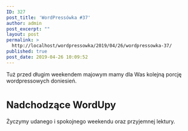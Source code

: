 ```yaml
---
ID: 327
post_title: 'WordPressówka #37'
author: admin
post_excerpt: ""
layout: post
permalink: >
  http://localhost/wordpressowka/2019/04/26/wordpressowka-37/
published: true
post_date: 2019-04-26 10:09:52
---
```

<!-- wp:paragraph -->
<p>Tuż przed długim weekendem majowym mamy dla Was kolejną porcję wordpressowych doniesień. </p>
<!-- /wp:paragraph -->

<!-- wp:paragraph -->
<p></p>
<!-- /wp:paragraph -->

<!-- wp:acf/owl-link {"id":"block_5cc22a826056b","data":{"field_5c5706bb6e493":"\u003cp\u003eZakończył się \u003cstrong\u003ePlugin Madness 2019\u003c/strong\u003e - w finale przeciwko sobie stanęły ACF i Elementor - zobaczcie, kto ostatecznie wygrał:\u003c/p\u003e","field_5c5706f36e494":{"title":"Plugin Madness 2019","url":"https://torquemag.io/pluginmadness/","target":"_blank"}},"name":"acf/owl-link","align":"","mode":"preview"} /-->

<!-- wp:acf/owl-link {"id":"block_5cc22be56056c","data":{"field_5c5706bb6e493":"\u003cp\u003eSerwis \u003cstrong\u003eWinningWP\u003c/strong\u003e dokonał porównania najpopularniejszych pluginów odpowiadających za cache w WP. O ile mam pewne zastrzeżenia do metodologii ich testów, o tyle z perspektywy laika jest to dość przydatny artykuł.\u003c/p\u003e","field_5c5706f36e494":{"title":"WP Super Cache, W3 Total Cache or WP Rocket – Which Is The Best WordPress Caching Plugin? ","url":"https://winningwp.com/wp-super-cache-w3-total-cache-or-wp-rocket/","target":"_blank"}},"name":"acf/owl-link","align":"","mode":"preview"} /-->

<!-- wp:acf/owl-link {"id":"block_5cc22c7e6056d","data":{"field_5c5706bb6e493":"\u003cp\u003e\u003cstrong\u003eWPGraphQL\u003c/strong\u003e powiększył się o dodatkowy plugin zapewniający integrację z ACF. Przyjemność ta kosztuje co najmniej $49 (wg. mnie warto).\u003c/p\u003e","field_5c5706f36e494":{"title":"WPGraphQL for Advanced Custom Fields","url":"https://www.wpgraphql.com/acf/","target":"_blank"}},"name":"acf/owl-link","align":"","mode":"preview"} /-->

<!-- wp:acf/owl-link {"id":"block_5cc22db36056e","data":{"field_5c5706bb6e493":"\u003cp\u003eWiedzieliście, że \u003cstrong\u003eGitHub\u003c/strong\u003e używa na swoim blogu WordPressa wraz z Gutenbergiem? No to już wiecie :)\u003c/p\u003e","field_5c5706f36e494":{"title":"Release Radar · February 2019 ","url":"https://github.blog/2019-03-01-release-radar-february-2019/#gutenberg-5-0","target":"_blank"}},"name":"acf/owl-link","align":"","mode":"preview"} /-->

<!-- wp:acf/owl-link {"id":"block_5cc22e436056f","data":{"field_5c5706bb6e493":"\u003cp\u003eMoi ulubieńcy z \u003cstrong\u003eDelicious Brains\u003c/strong\u003e dzielą się spostrzeżeniami wynikającymi z przepisywania WP Migrate DB z jQuery na Reacta:\u003c/p\u003e","field_5c5706f36e494":{"title":"Behind-the-Scenes: Replacing All of WP Migrate DB Pro’s jQuery with React ","url":"https://deliciousbrains.com/rebuilding-wp-migrate-db-react/?utm_source=twitter.com\u0026utm_medium=social\u0026utm_campaign=weekly-article\u0026utm_content=rebuilding-wp-migrate-db-react","target":"_blank"}},"name":"acf/owl-link","align":"","mode":"preview"} /-->

<!-- wp:acf/owl-link {"id":"block_5cc22ea760570","data":{"field_5c5706bb6e493":"\u003cp\u003eCzy warto oszczędzić kilka dolarów i samemu zostać administratorem serwera, czy może jednak lepiej powierzyć to komuś? \u003cstrong\u003eKinsta\u003c/strong\u003e bardzo dokładnie mówi o zaletach i wadach każdego z tych rozwiązań.\u003c/p\u003e","field_5c5706f36e494":{"title":"Why Trying to Be a Sysadmin to Save $20/Month Is a Bad Idea","url":"https://kinsta.com/blog/sysadmin/","target":"_blank"}},"name":"acf/owl-link","align":"","mode":"preview"} /-->

<!-- wp:acf/owl-link {"id":"block_5cc22ff260571","data":{"field_5c5706bb6e493":"\u003cp\u003e\u003cstrong\u003eGutenberg\u003c/strong\u003e dla Laravela, czyli Laraberg:\u003c/p\u003e","field_5c5706f36e494":{"title":"Laraberg Editor","url":"https://laravel-news.com/laraberg-editor","target":"_blank"}},"name":"acf/owl-link","align":"","mode":"preview"} /-->

<!-- wp:acf/owl-link {"id":"block_5cc2329160573","data":{"field_5c5706bb6e493":"\u003cp\u003e\u003cstrong\u003eCarl Alexander\u003c/strong\u003e napisał książkę o programowaniu obiektowym w WP. Pojawiła się ona już jakiś czas temu, ale chciałem się z nią zapoznać przed podzieleniem się - wg mnie warto.\u003c/p\u003e","field_5c5706f36e494":{"title":"Wish you could learn object-oriented programming?","url":"https://carlalexander.ca/object-oriented-programming-wordpress/","target":"_blank"}},"name":"acf/owl-link","align":"","mode":"preview"} /-->

<!-- wp:acf/owl-link {"id":"block_5cc2309360572","data":{"field_5c5706bb6e493":"\u003cp\u003eA gdybyście chcieli posłuchać WordPressowej muzyki to zapraszam do poniższego artykułu. Szczególnie dla fanów jazzu.\u003c/p\u003e","field_5c5706f36e494":{"title":"WebDevStudios: Powered by WordPress, Powered by Music","url":"https://webdevstudios.com/2019/04/04/wordpress-music/","target":"_blank"}},"name":"acf/owl-link","align":"","mode":"preview"} /-->

<!-- wp:html -->
<h2 style="font-size: 25px; margin-top: 40px; font-weight:700; color: var(--primary-light);">Nadchodzące WordUpy</h2>
<!-- /wp:html -->

<!-- wp:acf/owl-link {"id":"block_5cc2334860574","data":{"field_5c5706bb6e493":"\u003cp\u003e\u003cstrong\u003e16 maja, w Kaliszu\u003c/strong\u003e odbędzie się 3. WordUp. Wiadomo już, że będzie aż 3 prelegentów.\u003c/p\u003e","field_5c5706f36e494":{"title":"WordUp Kalisz #3 To już oficjalnie! Będą TRZY prelekcje!","url":"https://www.facebook.com/events/400601550735905/permalink/402180773911316/","target":""}},"name":"acf/owl-link","align":"","mode":"preview"} /-->

<!-- wp:paragraph -->
<p>Życzymy udanego i spokojnego weekendu oraz przyjemnej lektury.</p>
<!-- /wp:paragraph -->
